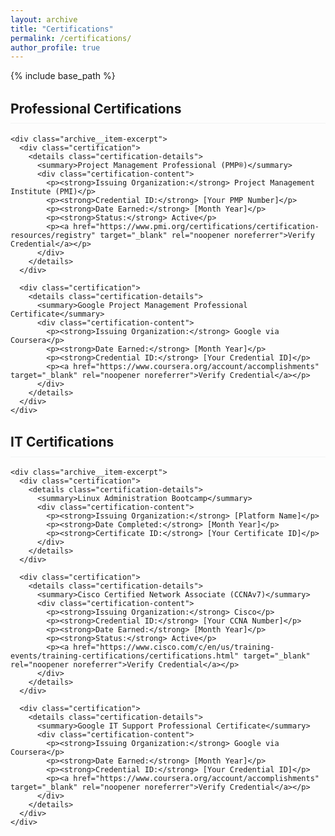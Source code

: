 ```yaml
---
layout: archive
title: "Certifications"
permalink: /certifications/
author_profile: true
---
```


{% include base_path %}

<!-- Professional Certifications -->
<div class="grid__wrapper">
  <div class="archive__item">
    <h2 class="archive__item-title">Professional Certifications</h2>
    
    <div class="archive__item-excerpt">
      <div class="certification">
        <details class="certification-details">
          <summary>Project Management Professional (PMP®)</summary>
          <div class="certification-content">
            <p><strong>Issuing Organization:</strong> Project Management Institute (PMI)</p>
            <p><strong>Credential ID:</strong> [Your PMP Number]</p>
            <p><strong>Date Earned:</strong> [Month Year]</p>
            <p><strong>Status:</strong> Active</p>
            <p><a href="https://www.pmi.org/certifications/certification-resources/registry" target="_blank" rel="noopener noreferrer">Verify Credential</a></p>
          </div>
        </details>
      </div>

      <div class="certification">
        <details class="certification-details">
          <summary>Google Project Management Professional Certificate</summary>
          <div class="certification-content">
            <p><strong>Issuing Organization:</strong> Google via Coursera</p>
            <p><strong>Date Earned:</strong> [Month Year]</p>
            <p><strong>Credential ID:</strong> [Your Credential ID]</p>
            <p><a href="https://www.coursera.org/account/accomplishments" target="_blank" rel="noopener noreferrer">Verify Credential</a></p>
          </div>
        </details>
      </div>
    </div>
  </div>

  <!-- IT Certifications -->
  <div class="archive__item">
    <h2 class="archive__item-title">IT Certifications</h2>
    
    <div class="archive__item-excerpt">
      <div class="certification">
        <details class="certification-details">
          <summary>Linux Administration Bootcamp</summary>
          <div class="certification-content">
            <p><strong>Issuing Organization:</strong> [Platform Name]</p>
            <p><strong>Date Completed:</strong> [Month Year]</p>
            <p><strong>Certificate ID:</strong> [Your Certificate ID]</p>
          </div>
        </details>
      </div>

      <div class="certification">
        <details class="certification-details">
          <summary>Cisco Certified Network Associate (CCNAv7)</summary>
          <div class="certification-content">
            <p><strong>Issuing Organization:</strong> Cisco</p>
            <p><strong>Credential ID:</strong> [Your CCNA Number]</p>
            <p><strong>Date Earned:</strong> [Month Year]</p>
            <p><strong>Status:</strong> Active</p>
            <p><a href="https://www.cisco.com/c/en/us/training-events/training-certifications/certifications.html" target="_blank" rel="noopener noreferrer">Verify Credential</a></p>
          </div>
        </details>
      </div>

      <div class="certification">
        <details class="certification-details">
          <summary>Google IT Support Professional Certificate</summary>
          <div class="certification-content">
            <p><strong>Issuing Organization:</strong> Google via Coursera</p>
            <p><strong>Date Earned:</strong> [Month Year]</p>
            <p><strong>Credential ID:</strong> [Your Credential ID]</p>
            <p><a href="https://www.coursera.org/account/accomplishments" target="_blank" rel="noopener noreferrer">Verify Credential</a></p>
          </div>
        </details>
      </div>
    </div>
  </div>
</div>

<style>
.certification {
  margin-bottom: 1em;
  background-color: #f8f9fa;
}

.certification-details {
  width: 100%;
}

.certification-details summary {
  padding: 1em;
  cursor: pointer;
  font-size: 1.2em;
  font-weight: bold;
  color: #2980b9;
  border-left: 3px solid #2980b9;
  background-color: #f8f9fa;
  transition: all 0.3s ease;
}

.certification-details summary:hover {
  background-color: #eef2f5;
}

.certification-content {
  padding: 1em;
  border-left: 3px solid #2980b9;
  margin-top: 2px;
}

.certification-content p {
  margin: 0.5em 0;
}

.archive__item-title {
  margin-top: 1.5em;
  padding-bottom: 0.5em;
  border-bottom: 1px solid #f2f3f3;
}

/* Remove default details marker */
.certification-details > summary {
  list-style: none;
}

.certification-details > summary::-webkit-details-marker {
  display: none;
}

/* Add custom expand/collapse indicator */
.certification-details > summary::after {
  content: '+';
  float: right;
  font-size: 1.5em;
  line-height: 0.8;
  color: #2980b9;
}

.certification-details[open] > summary::after {
  content: '−';
}
</style>
